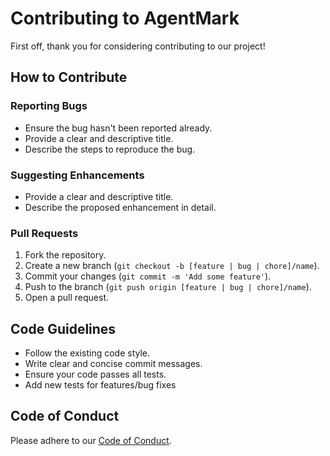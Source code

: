# Contributing to AgentMark

First off, thank you for considering contributing to our project!

## How to Contribute

### Reporting Bugs
- Ensure the bug hasn't been reported already.
- Provide a clear and descriptive title.
- Describe the steps to reproduce the bug.

### Suggesting Enhancements
- Provide a clear and descriptive title.
- Describe the proposed enhancement in detail.

### Pull Requests
1. Fork the repository.
2. Create a new branch (`git checkout -b [feature | bug | chore]/name`).
3. Commit your changes (`git commit -m 'Add some feature'`).
5. Push to the branch (`git push origin [feature | bug | chore]/name`).
6. Open a pull request.

## Code Guidelines
- Follow the existing code style.
- Write clear and concise commit messages.
- Ensure your code passes all tests.
- Add new tests for features/bug fixes

## Code of Conduct
Please adhere to our [Code of Conduct](CODE_OF_CONDUCT.md).

